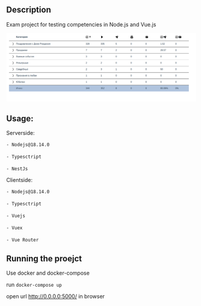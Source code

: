 ## Description

Exam project for testing competencies in Node.js and Vue.js

![Screen](./screen.png)

## Usage:

Serverside:

    - Nodejs@18.14.0

    - Typesctript

    - NestJs

Clientside:

    - Nodejs@18.14.0

    - Typesctript

    - Vuejs

    - Vuex

    - Vue Router

## Running the proejct

Use docker and docker-compose

run `docker-compose up`

open url http://0.0.0.0:5000/ in browser
